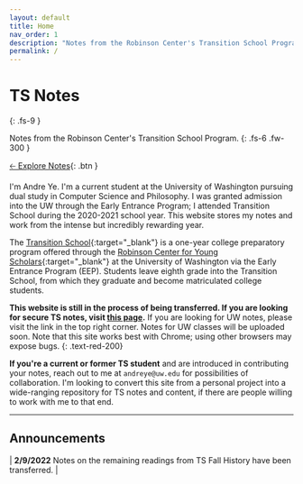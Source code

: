 ```yaml
---
layout: default
title: Home
nav_order: 1
description: "Notes from the Robinson Center's Transition School Program."
permalink: /
---
```


# TS Notes
{: .fs-9 }

Notes from the Robinson Center's Transition School Program.
{: .fs-6 .fw-300 }

[🡠 Explore Notes](){: .btn }

I'm Andre Ye. I'm a current student at the University of Washington pursuing dual study in Computer Science and Philosophy. I was granted admission into the UW through the Early Entrance Program; I attended Transition School during the 2020-2021 school year. This website stores my notes and work from the intense but incredibly rewarding year.

The [Transition School](https://robinsoncenter.uw.edu/programs/transition-school/){:target="_blank"} is a one-year college preparatory program offered through the [Robinson Center for Young Scholars](https://robinsoncenter.uw.edu/){:target="_blank"} at the University of Washington via the Early Entrance Program (EEP). Students leave eighth grade into the Transition School, from which they graduate and become matriculated college students.

**This website is still in the process of being transferred. If you are looking for secure TS notes, visit [this page](https://andre-ye.github.io/ts-notes).** If you are looking for UW notes, please visit the link in the top right corner. Notes for UW classes will be uploaded soon. Note that this site works best with Chrome; using other browsers may expose bugs.
{: .text-red-200}

**If you're a current or former TS student** and are introduced in contributing your notes, reach out to me at `andreye@uw.edu` for possibilities of collaboration. I'm looking to convert this site from a personal project into a wide-ranging repository for TS notes and content, if there are people willing to work with me to that end.

---

## Announcements

| **2/9/2022** Notes on the remaining readings from TS Fall History have been transferred. |
